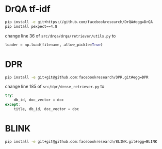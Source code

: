 # DrQA tf-idf

```bash
pip install -e git+https://github.com/facebookresearch/DrQA#egg=DrQA
pip install pexpect==4.8
```

change line 36 of `src/drqa/drqa/retriever/utils.py` to

```python
loader = np.load(filename, allow_pickle=True)
```

# DPR
```bash
pip install -e git+git@github.com:facebookresearch/DPR.git#egg=DPR
```

change line 185 of `src/dpr/dense_retriever.py` to

```python
try:
    db_id, doc_vector = doc
except:
    title, db_id, doc_vector = doc
```


# BLINK
```bash
pip install -e git+git@github.com:facebookresearch/BLINK.git#egg=BLINK
```
